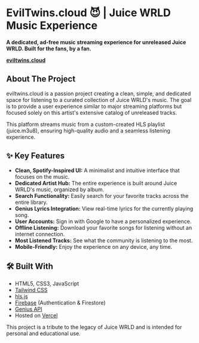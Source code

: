 # **EvilTwins.cloud 😈 | Juice WRLD Music Experience**

**A dedicated, ad-free music streaming experience for unreleased Juice WRLD. Built for the fans, by a fan.**

[**eviltwins.cloud**](https://www.eviltwins.cloud)

## **About The Project**

eviltwins.cloud is a passion project creating a clean, simple, and dedicated space for listening to a curated collection of Juice WRLD's music. The goal is to provide a user experience similar to major streaming platforms but focused solely on this artist's extensive catalog of unreleased tracks.

This platform streams music from a custom-created HLS playlist (juice.m3u8), ensuring high-quality audio and a seamless listening experience.

## **✨ Key Features**

* **Clean, Spotify-Inspired UI:** A minimalist and intuitive interface that focuses on the music.  
* **Dedicated Artist Hub:** The entire experience is built around Juice WRLD's music, organized by album.  
* **Search Functionality:** Easily search for your favorite tracks across the entire library.  
* **Genius Lyrics Integration:** View real-time lyrics for the currently playing song.  
* **User Accounts:** Sign in with Google to have a personalized experience.  
* **Offline Listening:** Download your favorite songs for listening without an internet connection.  
* **Most Listened Tracks:** See what the community is listening to the most.  
* **Mobile-Friendly:** Enjoy the experience on any device, any time.

## **🛠️ Built With**

* HTML5, CSS3, JavaScript  
* [Tailwind CSS](https://tailwindcss.com/)  
* [hls.js](https://github.com/video-dev/hls.js/)  
* [Firebase](https://firebase.google.com/) (Authentication & Firestore)  
* [Genius API](https://genius.com/api-clients)  
* Hosted on [Vercel](https://vercel.com/)

This project is a tribute to the legacy of Juice WRLD and is intended for personal and educational use.
